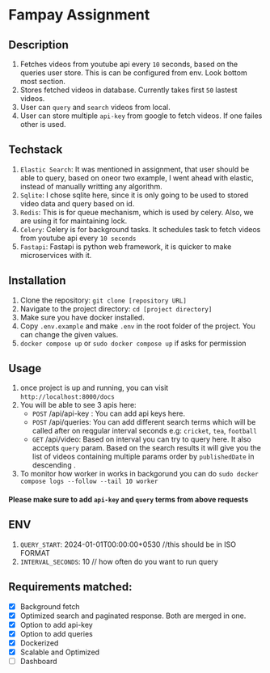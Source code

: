 # Fampay Assignment

## Description
1. Fetches videos from youtube api every `10` seconds, based on the queries user store. This is can be configured from env. Look bottom most section.
2. Stores fetched videos in database. Currently takes first `50` lastest videos.
3. User can `query` and `search` videos from local.
4. User can store multiple `api-key` from google to fetch videos. If one failes other is used.

## Techstack
1. `Elastic Search`: It was mentioned in assignment, that user should be able to query, based on oneor two example, I went ahead with elastic, instead of manually writting any algorithm. 
2. `Sqlite`: I chose sqlite here, since it is only going to be used to stored video data and query based on id.
3. `Redis`: This is for queue mechanism, which is used by celery. Also, we are using it for maintaining lock.
4. `Celery`: Celery is for background tasks. It schedules task to fetch videos from youtube api every `10 seconds`
5. `Fastapi`: Fastapi is python web framework, it is quicker to make microservices with it.


## Installation

1. Clone the repository: `git clone [repository URL]`
2. Navigate to the project directory: `cd [project directory]`
3. Make sure you have docker installed.
4. Copy `.env.example` and make `.env` in the root folder of the project. You can change the given values.
4. `docker compose up` or `sudo docker compose up` if asks for permission

## Usage

1. once project is up and running, you can visit `http://localhost:8000/docs`
2. You will be able to see 3 apis here:
    - `POST` /api/api-key : You can add api keys here.
    - `POST` /api/queries: You can add different search terms which will be called after on reqgular interval seconds e.g: `cricket`, `tea`, `football`
    - `GET` /api/video: Based on interval you can try to query here. It also accepts `query` param. Based on the search results it will give you the list of videos containing multiple params order by `publishedDate` in descending .
3. To monitor how worker in works in backgorund you can do
`sudo docker compose logs --follow --tail 10 worker`

#### Please make sure to add `api-key` and `query` terms from above requests

## ENV
1. `QUERY_START`: 2024-01-01T00:00:00+0530 //this should be in ISO FORMAT
2. `INTERVAL_SECONDS`: 10 // how often do you want to run query

## Requirements matched:
- [x]   Background fetch
- [x]   Optimized search and paginated response. Both are merged in one.
- [x]   Option to add api-key
- [x]   Option to add queries 
- [x]   Dockerized
- [x]   Scalable and Optimized
- [ ]   Dashboard